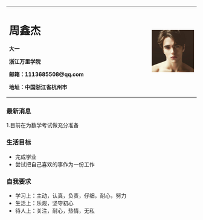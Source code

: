 <table border="0">
  <tr>
    <td width="75%">
      <h1>周鑫杰</h1>
      <p><b>大一</b></p>
      <p><b>浙江万里学院</b></p>
      <p><b>邮箱：1113685508@qq.com</b></p>
      <p><b>地址：中国浙江省杭州市</b></p>
    </td>
    <td width="25%">
      <img src="/ME.jpg" width="100%">
    </td>
  </tr>
</table>

### 最新消息
1.目前在为数学考试做充分准备

### 生活目标
- 完成学业
- 尝试把自己喜欢的事作为一份工作

### 自我要求
- 学习上：主动，认真，负责，仔细，耐心，努力
- 生活上：乐观，坚守初心
- 待人上：关注，耐心，热情，无私
